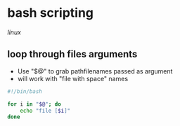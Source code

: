 # bash scripting

*linux*

## loop through files arguments

- Use "$@" to grab pathfilenames passed as argument
- will work with "file with space" names

```sh
#!/bin/bash

for i in "$@"; do
	echo "file [$i]"
done
```
